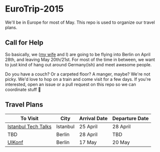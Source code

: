 # EuroTrip-2015
We'll be in Europe for most of May. This repo is used to organize our travel plans. 

## Call for Help

So basically, we ([my wife](https://twitter.com/ashleykrista) and I) are going to be flying into Berlin on April 28th, and leaving May 20th/21st. For most of the time in between, we want to just kind of hang out around Germany(ish) and meet awesome people. 

Do you have a couch? Or a carpeted floor? A manger, maybe? We're not picky. We'd love to hop on a train and come visit for a few days. If you're interested, open an issue or a pull request on this repo so we can coordinate stuff :tada:

## Travel Plans

| To Visit | City | Arrival Date | Departure Date
| -------- | ---- | ------------ | --------------
| [Istanbul Tech Talks](http://www.istanbultechtalks.com) | Istanbul | 25 April | 28 April
| TBD | Berlin | 28 April | TBD
| [UIKonf](http://www.uikonf.com) | Berlin | 17 May | 20 May 
